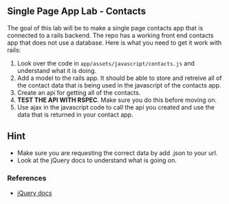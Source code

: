 ## Single Page App Lab - Contacts

The goal of this lab will be to make a single page contacts app that is connected to a rails backend.  The repo has a working front end contacts app that does not use a database.  Here is what you need to get it work with rails:


1. Look over the code in `app/assets/javascript/contacts.js` and understand what it is doing.
2. Add a model to the rails app.  It should be able to store and retreive all of the contact data that is being used in the javascript of the contacts app.
3. Create an api for getting all of the contacts.
4. __TEST THE API WITH RSPEC__.  Make sure you do this before moving on.
5. Use ajax in the javascript code to call the api you created and use the data that is returned in your contact app.


## Hint

* Make sure you are requesting the correct data by add .json to your url.
* Look at the jQuery docs to understand what is going on.

### References

* [jQuery docs](http://api.jquery.com/)
